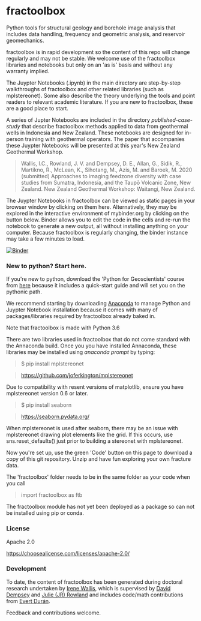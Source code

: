 # fractoolbox

Python tools for structural geology and borehole image analysis that includes data handling, frequency and geometric analysis, and reservoir geomechanics.  

fractoolbox is in rapid development so the content of this repo will change regularly and may not be stable. We welcome use of the fractoolbox libraries and notebooks but only on an 'as is' basis and without any warranty implied. 

The Juypter Notebooks (.ipynb) in the main directory are step-by-step walkthroughs of fractoolbox and other related libraries (such as mplstereonet). Some also describe the theory underlying the tools and point readers to relevant academic literature. If you are new to fractoolbox, these are a good place to start.

A series of Jupter Notebooks are included in the directory _published-case-study_ that describe fractoolbox methods applied to data from geothermal wells in Indonesia and New Zealand. These notebooks are designed for in-person training with geothermal operators. The paper that accompanies these Juypter Notebooks will be presented at this year's New Zealand Geothermal Workshop.     

>Wallis, I.C., Rowland, J. V. and Dempsey, D. E., Allan, G., Sidik, R., Martikno, R., McLean, K., Sihotang, M., Azis, M. and Baroek, M. 2020 (submitted) Approaches to imaging feedzone diversity with case studies from Sumatra, Indonesia, and the Taupō Volcanic Zone, New Zealand. New Zealand Geothermal Workshop: Waitangi, New Zealand.

The Juypter Notebooks in fractoolbox can be viewed as static pages in your browser window by clicking on them here. Alternatively, they may be explored in the interactive environment of mybinder.org by clicking on the button below. Binder allows you to edit the code in the cells and re-run the notebook to generate a new output, all without installing anything on your computer. Because fractoolbox is regularly changing, the binder instance may take a few minutes to load. 

[![Binder](https://mybinder.org/badge_logo.svg)](https://mybinder.org/v2/gh/ICWallis/fractoolbox/master)

### New to python? Start here.

If you're new to python, download the 'Python for Geoscientists' course from [here](https://github.com/ddempsey/python_for_geoscientists) because it includes a quick-start guide and will set you on the pythonic path.  

We recommend starting by downloading [Anaconda](https://www.anaconda.com/) to manage Python and Juypter Notebook installation because it comes with many of packages/libraries required by fractoolbox already baked in. 

Note that fractoolbox is made with Python 3.6

There are two libraries used in fractoolbox that do not come standard with the Annaconda build. Once you you have installed Annaconda, these libraries may be installed using _anaconda prompt_ by typing:

> $ pip install mplstereonet

> https://github.com/joferkington/mplstereonet

Due to compatibility with resent versions of matplotlib, ensure you have mplstereonet version 0.6 or later.

> $ pip install seaborn

> https://seaborn.pydata.org/

When mplstereonet is used after seaborn, there may be an issue with mplstereonet drawing plot elements like the grid. If this occurs, use sns.reset_defaults() just prior to building a stereonet with mplstereonet. 

Now you're set up, use the green 'Code' button on this page to download a copy of this git repository. Unzip and have fun exploring your own fracture data.

The 'fractoolbox' folder needs to be in the same folder as your code when you call

> import fractoolbox as ftb

The fractoolbox module has not yet been deployed as a package so can not be installed using pip or conda. 

### License

Apache 2.0 

https://choosealicense.com/licenses/apache-2.0/

### Development

To date, the content of fractoolbox has been generated during doctoral research undertaken by [Irene Wallis](https://www.cubicearth.nz/), which is supervised by [David Dempsey](https://sites.google.com/view/dempsey-research-group/home) and [Julie (JR) Rowland](http://www.science.auckland.ac.nz/people/profile/j-rowland)  and includes code/math contributions from [Evert Durán](https://unidirectory.auckland.ac.nz/profile/e-quintero). 

Feedback and contributions welcome.